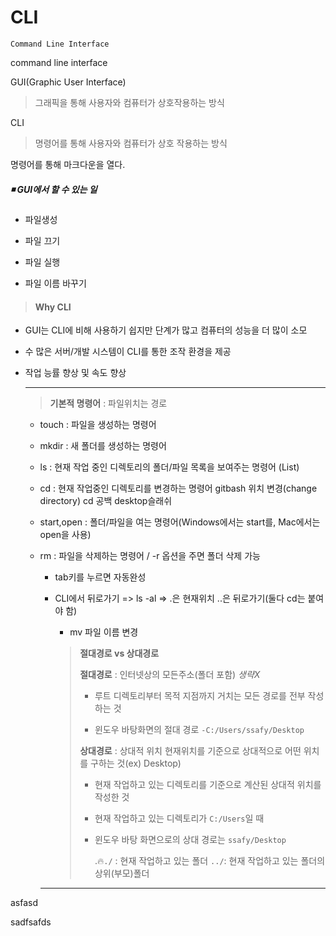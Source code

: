 # CLI

```
Command Line Interface
```

command line interface

GUI(Graphic User Interface)

> 그래픽을 통해 사용자와 컴퓨터가 상호작용하는 방식

CLI

> 명령어를 통해 사용자와 컴퓨터가 상호 작용하는 방식

명령어를 통해 마크다운을 열다.

##### ◾ GUI에서 할 수 있는 일

- 파일생성

- 파일 끄기

- 파일 실행

- 파일 이름 바꾸기

> #### Why CLI

- GUI는 CLI에 비해 사용하기 쉽지만 단계가 많고 컴퓨터의 성능을 더 많이 소모

- 수 많은 서버/개발 시스템이 CLI를 통한 조작 환경을 제공

- 작업 능률 향상 및 속도 향상
  
  ---
  
  > **기본적 명령어** : 파일위치는 경로
  
  - touch : 파일을 생성하는 명령어
  
  - mkdir : 새 폴더를 생성하는 명령어
  
  - ls : 현재 작업 중인 디렉토리의 폴더/파일 목록을 보여주는 명령어 (List)
  
  - cd : 현재 작업중인 디렉토리를 변경하는 명령어 gitbash 위치 변경(change directory) cd 공백 desktop슬래쉬
  
  - start,open : 폴더/파일을 여는 명령어(Windows에서는 start를, Mac에서는 open을 사용)
  
  - rm : 파일을 삭제하는 명령어 / -r 옵션을 주면 폴더 삭제 가능
    
    - tab키를 누르면 자동완성
    
    - CLI에서 뒤로가기 => ls -al => .은 현재위치 ..은 뒤로가기(둘다 cd는 붙여야 함)
      
      - mv 파일 이름 변경
      
      > **절대경로 vs 상대경로**
      > 
      > **절대경로** : 인터넷상의 모든주소(폴더 포함) *생략X*
      > 
      > - 루트 디렉토리부터 목적 지점까지 거치는 모든 경로를 전부 작성하는 것
      > 
      > - 윈도우 바탕화면의 절대 경로 `-C:/Users/ssafy/Desktop`
      > 
      > **상대경로** : 상대적 위치 현재위치를 기준으로 상대적으로 어떤 위치를 구하는 것(ex) Desktop) 
      > 
      > - 현재 작업하고 있는 디렉토리를 기준으로 계산된 상대적 위치를 작성한 것
      > 
      > - 현재 작업하고 있는 디렉토리가 `C:/Users`일 때
      > 
      > - 윈도우 바탕 화면으로의 상대 경로는 `ssafy/Desktop`
      >   
      >   .🔥`./` : 현재 작업하고 있는 폴더 `../`: 현재 작업하고 있는 폴더의 상위(부모)폴더
    
    ---

asfasd

sadfsafds
